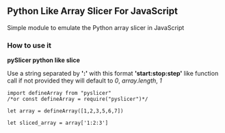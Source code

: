 ## Python Like Array Slicer For JavaScript

Simple module to emulate the Python array slicer in JavaScript

### How to use it

**pySlicer python like slice**

Use a string separated by **':'** with this format **'start:stop:step'**
like function call if not provided they will default to _0_, _array.length_, _1_

```
import defineArray from "pyslicer"
/*or const defineArray = require("pyslicer")*/

let array = defineArray([1,2,3,5,6,7])

let sliced_array = array['1:2:3']

```
